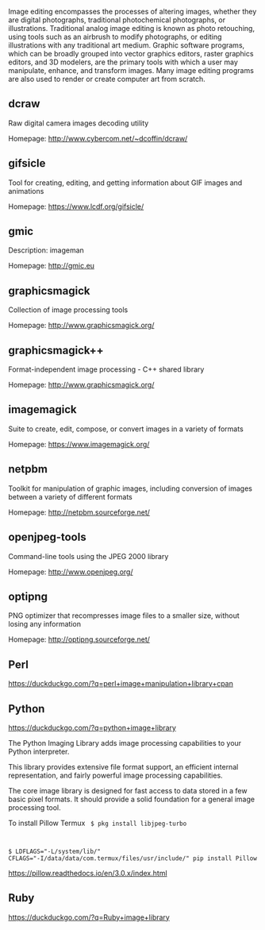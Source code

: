 Image editing encompasses the processes of altering images, whether they
are digital photographs, traditional photochemical photographs, or
illustrations. Traditional analog image editing is known as photo
retouching, using tools such as an airbrush to modify photographs, or
editing illustrations with any traditional art medium. Graphic software
programs, which can be broadly grouped into vector graphics editors,
raster graphics editors, and 3D modelers, are the primary tools with
which a user may manipulate, enhance, and transform images. Many image
editing programs are also used to render or create computer art from
scratch.

## dcraw

Raw digital camera images decoding utility

Homepage: <http://www.cybercom.net/~dcoffin/dcraw/>

## gifsicle

Tool for creating, editing, and getting information about GIF images and
animations

Homepage: <https://www.lcdf.org/gifsicle/>

## gmic

Description: imageman

Homepage: <http://gmic.eu>

## graphicsmagick

Collection of image processing tools

Homepage: <http://www.graphicsmagick.org/>

## graphicsmagick++

Format-independent image processing - C++ shared library

Homepage: <http://www.graphicsmagick.org/>

## imagemagick

Suite to create, edit, compose, or convert images in a variety of
formats

Homepage: <https://www.imagemagick.org/>

## netpbm

Toolkit for manipulation of graphic images, including conversion of
images between a variety of different formats

Homepage: <http://netpbm.sourceforge.net/>

## openjpeg-tools

Command-line tools using the JPEG 2000 library

Homepage: <http://www.openjpeg.org/>

## optipng

PNG optimizer that recompresses image files to a smaller size, without
losing any information

Homepage: <http://optipng.sourceforge.net/>

## Perl

<https://duckduckgo.com/?q=perl+image+manipulation+library+cpan>

## Python

<https://duckduckgo.com/?q=python+image+library>

The Python Imaging Library adds image processing capabilities to your
Python interpreter.

This library provides extensive file format support, an efficient
internal representation, and fairly powerful image processing
capabilities.

The core image library is designed for fast access to data stored in a
few basic pixel formats. It should provide a solid foundation for a
general image processing tool.

To install Pillow Termux <code> \$ pkg install libjpeg-turbo

\$ LDFLAGS="-L/system/lib/"
CFLAGS="-I/data/data/com.termux/files/usr/include/" pip install Pillow
</code>

<https://pillow.readthedocs.io/en/3.0.x/index.html>

## Ruby

<https://duckduckgo.com/?q=Ruby+image+library>